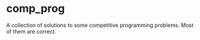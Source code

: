 # comp_prog
A collection of solutions to some competitive programming problems. Most of them are correct. 

